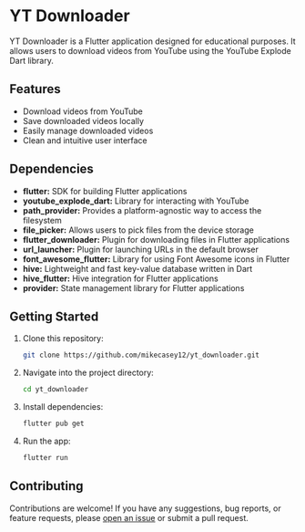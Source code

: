 # YT Downloader

YT Downloader is a Flutter application designed for educational purposes. It allows users to download videos from YouTube using the YouTube Explode Dart library.

## Features

- Download videos from YouTube
- Save downloaded videos locally
- Easily manage downloaded videos
- Clean and intuitive user interface

## Dependencies

- **flutter:** SDK for building Flutter applications
- **youtube_explode_dart:** Library for interacting with YouTube
- **path_provider:** Provides a platform-agnostic way to access the filesystem
- **file_picker:** Allows users to pick files from the device storage
- **flutter_downloader:** Plugin for downloading files in Flutter applications
- **url_launcher:** Plugin for launching URLs in the default browser
- **font_awesome_flutter:** Library for using Font Awesome icons in Flutter
- **hive:** Lightweight and fast key-value database written in Dart
- **hive_flutter:** Hive integration for Flutter applications
- **provider:** State management library for Flutter applications

## Getting Started

1. Clone this repository:

   ```bash
   git clone https://github.com/mikecasey12/yt_downloader.git
   ```

2. Navigate into the project directory:

   ```bash
   cd yt_downloader
   ```

3. Install dependencies:

   ```bash
   flutter pub get
   ```

4. Run the app:

   ```bash
   flutter run
   ```

## Contributing

Contributions are welcome! If you have any suggestions, bug reports, or feature requests, please [open an issue](https://github.com/mikecasey12/yt_downloader/issues) or submit a pull request.
